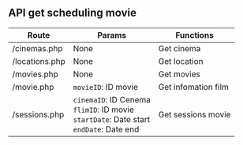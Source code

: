 ## API get scheduling movie
| Route           |Params               |        Functions      |
|-----------------|---------------------|-----------------------|
| /cinemas.php    |None                 |Get cinema             |
| /locations.php  |None                 |Get location           |
| /movies.php     |None                 |Get movies             |
| /movie.php      |`movieID`: ID movie  |Get infomation film    |
| /sessions.php   |`cinemaID`: ID Cenema</br>`flimID`: ID movie</br>`startDate`: Date start</br>`endDate`: Date end    | Get sessions movie    |
